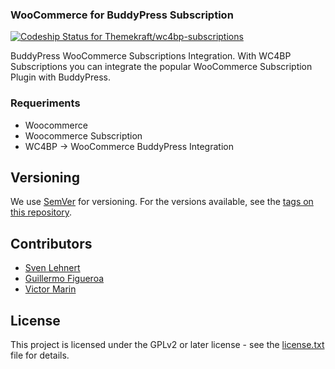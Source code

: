 ### WooCommerce for BuddyPress Subscription

[ ![Codeship Status for Themekraft/wc4bp-subscriptions](https://app.codeship.com/projects/1f22bd50-c645-0136-0350-6e7f85b89de5/status?branch=master)](https://app.codeship.com/projects/314497)

BuddyPress WooCommerce Subscriptions Integration. With WC4BP Subscriptions you can integrate the popular WooCommerce Subscription Plugin with BuddyPress.

### Requeriments
* Woocommerce
* Woocommerce Subscription
* WC4BP -> WooCommerce BuddyPress Integration

## Versioning
We use [SemVer](http://semver.org/) for versioning. For the versions available, see the [tags on this repository](https://github.com/gfirem/akamai-release-node/tags). 

## Contributors
* [Sven Lehnert](https://github.com/svenl77)
* [Guillermo Figueroa](https://github.com/gfirem)
* [Victor Marin](https://github.com/marin250189)

## License

This project is licensed under the GPLv2 or later license - see the [license.txt](LICENSE) file for details.
